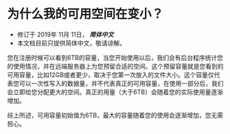 # 为什么我的可用空间在变小？

* 修订于 2019年 11月 11日， ***简体中文***
* 本文档目前只提供简体中文，敬请谅解。

您在注册时候可以看到6TB的容量，当您开始使用以后，我们会有后台程序统计您的使用情况，并在远端服务器上为您预留合适的空间。这个预留容量就是您看到的可用容量，比如12GB或者更少，取决于您第一次放入的文件大小。这个容量仅代表您可以一次性写入的数据量，并不代表真正的可用容量，在使用一部分后，我们会立即给您分配更大的空间。真正的用量（大于6TB）会随着您的实际使用量逐渐增加。

综上所述，可用容量初始值为6TB，最大的容量随着您的使用会逐渐增加，您无需担心。
